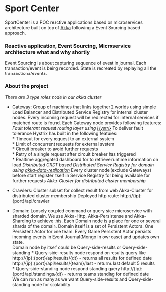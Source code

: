 Sport Center
================
SportCenter is a POC reactive applications based on microservices architecture built on top of [Akka](akka.io) following a Event Sourcing based approach.

### Reactive application, Event Sourcing, Microservice architecture what and why shortly ###

Event Sourcing is about capturing sequence of event in journal. Each transaction/event is being recorded. State is recreated by replaying all the transactions/events.

### About the project ###
_There are 3 type roles node in our akka cluster_ 

* Gateway:   Group of machines that links together 2 worlds using simple Load Balancer and Distributed Service Registry for internal cluster nodes. Every incoming request will be redirected for internal services if matched route is found. Each Gateway node provides following features:               
            _Fault tolerant request routing layer using [Hystrix]( http://hystrix.github.com)_
                 To deliver fault tolerance Hystrix has built in the following features:             
                  * Timeout for every request to an external system             
                  * Limit of concurrent requests for external system             
                  * Circuit breaker to avoid further requests             
                  * Retry of a single request after circuit breaker has triggered             
                  * Realtime aggregated dashboard for to retrieve runtime information on load
             _Distributed CRDT based Distributed Service Registry for domain using [akka-data-replication](https://github.com/patriknw/akka-data-replication)_
                  Every cluster node (exclude Gateways) before start register itself in Service Registry 
                  for being available for further requests
             _Akka-Cluster for distributed cluster membership_                
  
* Crawlers: Cluster subset for collect result from web
             Akka-Cluster for distributed cluster membership
             Deployed http route: http://{ip}:{port}/api/crawler
  
* Domain:  Loosely coupled command or query side microservice with sharded domain. 
            We use Akka-Http, Akka-Persistense and Akka-Sharding to achieve this.
            Each Domain node is a place for one or several shards of the domain. Domain itself is a set of Persistent Actors. 
            One Persistent Actor for one team. Every Game Persistent Actor persists incoming events in Event Journal(Mongo in owr case) and updates own state.                                                      
            Domain node by itself could be Query-side-results or Query-side-standing
              * Query-side-results node respond on results query like                  
                 http://{ip}:{port}/api/results/{dt} - returns all results for defined date              
                  http://{ip}:{port}/api/results/{team}/last - returns last default 5 results            
              * Query-side-standing node respond standing query 
                  http://{ip}:{port}/api/standings/{dt} - returns teams standing for defined date              
             We can run as many as we want Query-side-results and Query-side-standing node for scalability 
